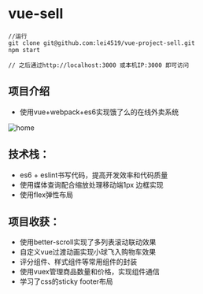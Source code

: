 # vue-sell

```
//运行
git clone git@github.com:lei4519/vue-project-sell.git
npm start

// 之后通过http://localhost:3000 或本机IP:3000 即可访问
```

## 项目介绍
  - 使用vue+webpack+es6实现饿了么的在线外卖系统

  ![home](C:\Users\Administrator\Desktop\vue-project-sell\home.png)

    

    

## 技术栈：
  - es6 + eslint书写代码，提高开发效率和代码质量
  - 使用媒体查询配合缩放处理移动端1px 边框实现
  - 使用flex弹性布局

## 项目收获：
  - 使用better-scroll实现了多列表滚动联动效果
  - 自定义vue过渡动画实现小球飞入购物车效果
  - 评分组件、样式组件等常用组件的封装
  - 使用vuex管理商品数量和价格，实现组件通信
  - 学习了css的sticky footer布局
